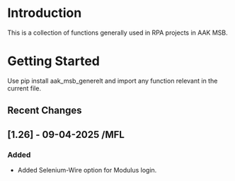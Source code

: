 # Introduction
This is a collection of functions generally used in RPA projects in AAK MSB.

# Getting Started
Use pip install aak_msb_generelt and import any function relevant in the current file.

## Recent Changes

## [1.26] - 09-04-2025 /MFL
### Added
- Added Selenium-Wire option for Modulus login.
